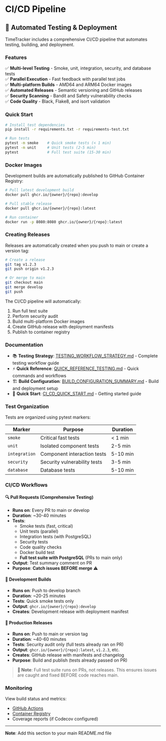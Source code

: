 # CI/CD Pipeline

## 🚀 Automated Testing & Deployment

TimeTracker includes a comprehensive CI/CD pipeline that automates testing, building, and deployment.

### Features

✅ **Multi-level Testing** - Smoke, unit, integration, security, and database tests  
✅ **Parallel Execution** - Fast feedback with parallel test jobs  
✅ **Multi-platform Builds** - AMD64 and ARM64 Docker images  
✅ **Automated Releases** - Semantic versioning and GitHub releases  
✅ **Security Scanning** - Bandit and Safety vulnerability checks  
✅ **Code Quality** - Black, Flake8, and isort validation  

### Quick Start

```bash
# Install test dependencies
pip install -r requirements.txt -r requirements-test.txt

# Run tests
pytest -m smoke    # Quick smoke tests (< 1 min)
pytest -m unit     # Unit tests (2-5 min)
pytest             # Full test suite (15-30 min)
```

### Docker Images

Development builds are automatically published to GitHub Container Registry:

```bash
# Pull latest development build
docker pull ghcr.io/{owner}/{repo}:develop

# Pull stable release
docker pull ghcr.io/{owner}/{repo}:latest

# Run container
docker run -p 8080:8080 ghcr.io/{owner}/{repo}:latest
```

### Creating Releases

Releases are automatically created when you push to main or create a version tag:

```bash
# Create a release
git tag v1.2.3
git push origin v1.2.3

# Or merge to main
git checkout main
git merge develop
git push
```

The CI/CD pipeline will automatically:
1. Run full test suite
2. Perform security audit
3. Build multi-platform Docker images
4. Create GitHub release with deployment manifests
5. Publish to container registry

### Documentation

- 📚 **Testing Strategy**: [TESTING_WORKFLOW_STRATEGY.md](TESTING_WORKFLOW_STRATEGY.md) - Complete testing workflow guide
- ⚡ **Quick Reference**: [QUICK_REFERENCE_TESTING.md](QUICK_REFERENCE_TESTING.md) - Quick commands and workflows
- 🏗️ **Build Configuration**: [BUILD_CONFIGURATION_SUMMARY.md](BUILD_CONFIGURATION_SUMMARY.md) - Build and deployment setup
- 🚀 **Quick Start**: [CI_CD_QUICK_START.md](CI_CD_QUICK_START.md) - Getting started guide

### Test Organization

Tests are organized using pytest markers:

| Marker | Purpose | Duration |
|--------|---------|----------|
| `smoke` | Critical fast tests | < 1 min |
| `unit` | Isolated component tests | 2-5 min |
| `integration` | Component interaction tests | 5-10 min |
| `security` | Security vulnerability tests | 3-5 min |
| `database` | Database tests | 5-10 min |

### CI/CD Workflows

#### 🔍 Pull Requests (Comprehensive Testing)
- **Runs on**: Every PR to main or develop
- **Duration**: ~30-40 minutes
- **Tests**: 
  - Smoke tests (fast, critical)
  - Unit tests (parallel)
  - Integration tests (with PostgreSQL)
  - Security tests
  - Code quality checks
  - Docker build test
  - **Full test suite with PostgreSQL** (PRs to main only)
- **Output**: Test summary comment on PR
- **Purpose**: **Catch issues BEFORE merge** ⚠️

#### 🔧 Development Builds
- **Runs on**: Push to develop branch
- **Duration**: ~20-25 minutes
- **Tests**: Quick smoke tests only
- **Output**: `ghcr.io/{owner}/{repo}:develop`
- **Creates**: Development release with deployment manifest

#### 🚀 Production Releases
- **Runs on**: Push to main or version tag
- **Duration**: ~40-60 minutes
- **Tests**: Security audit only (full tests already ran on PR)
- **Output**: `ghcr.io/{owner}/{repo}:latest`, `v1.2.3`, etc.
- **Creates**: GitHub release with manifests and changelog
- **Purpose**: Build and publish (tests already passed on PR)

> **📝 Note**: Full test suite runs on PRs, not releases. This ensures issues are caught and fixed BEFORE code reaches main.

### Monitoring

View build status and metrics:
- [GitHub Actions](../../actions)
- [Container Registry](../../pkgs/container/timetracker)
- Coverage reports (if Codecov configured)

---

**Note**: Add this section to your main README.md file

